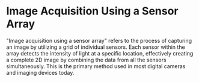 # Image Acquisition Using a Sensor Array

"Image acquisition using a sensor array" refers to the process of capturing an image by utilizing a grid of individual sensors. Each sensor within the array detects the intensity of light at a specific location, effectively creating a complete 2D image by combining the data from all the sensors simultaneously. This is the primary method used in most digital cameras and imaging devices today.
